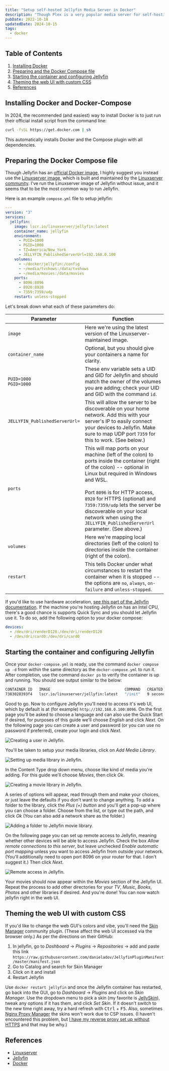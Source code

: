 ```yaml
---
title: "Setup self-hosted Jellyfin Media Server in Docker"
description: "Though Plex is a very popular media server for self-hosting, some open source enthusiasts prefer to use an alternative since Plex Media Server is not open source. A nice, simpler and admittedly less pretty alternative is Jellyfin. This guide will show you how to run it in Docker container."
pubDate: 2022-10-18
updatedDate: 2024-10-15
tags:
  - docker
---
```


## Table of Contents

1. [Installing Docker](#install)
2. [Preparing and the Docker Compose file](#compose)
3. [Starting the container and configuring Jellyfin](#config)
4. [Theming the web UI with custom CSS](#custom)
5. [References](#ref)

<div id='install'/>

## Installing Docker and Docker-Compose

In 2024, the recommended (and easiest) way to install Docker is to just run their official install script from the command line:

```bash
curl -fsSL https://get.docker.com | sh
```

This automatically installs Docker and the Compose plugin with all dependencies.

<div id='compose'/>

## Preparing the Docker Compose file

Though Jellyfin has an <a href="https://hub.docker.com/r/jellyfin/jellyfin" target="_blank">official Docker image</a>, I highly suggest you instead use the <a href="https://hub.docker.com/r/linuxserver/jellyfin" target="_blank">Linuxserver image</a>, which is built and maintained by the <a href="https://www.linuxserver.io" target="_blank">Linuxserver community</a>. I've run the Linuxserver image of Jellyfin without issue, and it seems that to be the most common way to run Jellyfin.

Here is an example `compose.yml` file to setup jellyfin:

```yaml
---
version: "3"
services:
  jellyfin:
    image: lscr.io/linuxserver/jellyfin:latest
    container_name: jellyfin
    environment:
      - PUID=1000
      - PGID=1000
      - TZ=America/New_York
      - JELLYFIN_PublishedServerUrl=192.168.0.100
    volumes:
      - ~/docker/jellyfin:/config
      - ~/media/tvshows:/data/tvshows
      - ~/media/movies:/data/movies
    ports:
      - 8096:8096
      - 8920:8920
      - 7359:7359/udp
    restart: unless-stopped
```

Let's break down what each of these parameters do:

| Parameter                      | Function                                                                                                                                                                                                                                                                                                                                                                           |
| ------------------------------ | ---------------------------------------------------------------------------------------------------------------------------------------------------------------------------------------------------------------------------------------------------------------------------------------------------------------------------------------------------------------------------------- |
| `image`                        | Here we're using the latest version of the Linuxserver-maintained image.                                                                                                                                                                                                                                                                                                           |
| `container_name`               | Optional, but you should give your containers a name for clarity.                                                                                                                                                                                                                                                                                                                  |
| `PUID=1000`<br>`PGID=1000`     | These env variable sets a UID and GID for Jellyfin and should match the owner of the volumes you are adding; check your UID and GID with the command `id`.                                                                                                                                                                                                                         |
| `JELLYFIN_PublishedServerUrl=` | This will allow the server to be discoverable on your home network. Add this with your server's IP to easily connect your devices to Jellyfin. Make sure to map UDP port `7359` for this to work. (See below.)                                                                                                                                                                     |
| `ports`                        | This will map ports on your machine (left of the colon) to ports inside the container (right of the colon) -- optional in Linux but required in Windows and WSL.<br><br>Port `8096` is for HTTP access, `8920` for HTTPS (optional) and `7359:7359/udp` lets the server be discoverable on your local network when using the `JELLYFIN_PublishedServerUrl` parameter. (See above.) |
| `volumes`                      | Here we're mapping local directories (left of the colon) to directories inside the container (right of the colon).                                                                                                                                                                                                                                                                 |
| `restart`                      | This tells Docker under what circumstances to restart the container when it is stopped -- the options are `no`, `always`, `on-failure` and `unless-stopped`.                                                                                                                                                                                                                       |

If you'd like to use hardware acceleration, <a href="https://jellyfin.org/docs/general/administration/hardware-acceleration" target="_blank" rel="noreferrer noopener">see this part of the Jellyfin documentation</a>. If the machine you're hosting Jellyfin on has an Intel CPU, there's a good chance is supports Quick Sync and you should let Jellyfin use it. To do so, add the following option to your docker compose:

```yaml
devices:
  - /dev/dri/renderD128:/dev/dri/renderD128
  - /dev/dri/card0:/dev/dri/card0
```

<div id='config'/>

## Starting the container and configuring Jellyfin

Once your `docker-compose.yml` is ready, use the command `docker compose up -d` from within the same directory as the `docker-compose.yml` to run it. After completion, use the command `docker ps` to verify the container is up and running. You should see output similar to the below:

```bash
CONTAINER ID   IMAGE                                 COMMAND   CREATED         STATUS         PORTS                                                                   NAMES
7383028393f4   lscr.io/linuxserver/jellyfin:latest   "/init"   9 seconds ago   Up 7 seconds   0.0.0.0:8096->8096/tcp, 0.0.0.0:8920->8920/tcp, 0.0.0.0:359->7359/udp   jellyfin
```

Good to go. Now to configure Jellyfin you'll need to access it's web UI, which by default is at (for example) `http://192.168.0.100:8096`. On the first page you'll be asked to choose a language and can also use the Quick Start if desired, for purposes of this guide we'll choose _English_ and click _Next_. On the following page you can create a user and password (or you can use no password if preferred), create your login and click _Next_.

![Creating a user in Jellyfin.](../../img/blog/jellyfin1.png)

You'll be taken to setup your media libraries, click on _Add Media Library_.

![Setting up media library in Jellyfin.](../../img/blog/jellyfin2.png)

In the Content Type drop down menu, choose like kind of media you're adding. For this guide we'll choose _Movies_, then click _Ok_.

![Creating a movie library in Jellyfin.](../../img/blog/jellyfin3.png)

A series of options will appear, read through them and make your choices, or just leave the defaults if you don't want to change anything. To add a folder to the library, click the _Plus (+) button_ and you'll get a pop-up where you can choose a folder. Choose from the list, or type out the path, and click _Ok_ (You can also add a network share as the folder.)

![Adding a folder to Jellyfin movie library.](../../img/blog/jellyfin4.png)

On the following page you can set up remote access to Jellyfin, meaning whether other devices will be able to access Jellyfin. Check the box _Allow remote connections to this server_, but leave unchecked _Enable automatic port mapping_ unless you want to access Jellyfin from outside your network. (You'll additionally need to open port 8096 on your router for that. I don't suggest it.) Then click _Next_.

![Remote access in Jellyfin.](../../img/blog/jellyfin5.png)

Your movies should now appear within the _Movies_ section of the Jellyfin UI. Repeat the process to add other directories for your _TV_, _Music_, _Books_, _Photos_ and other libraries if desired. And you're done! You can now watch jellyfin right in the web UI.

<div id='custom'/>

## Theming the web UI with custom CSS

If you'd like to change the web GUI's colors and vibe, you'll need the <a href="https://github.com/danieladov/jellyfin-plugin-skin-manager" target="_blank">Skin Manager</a> community plugin. (These affect the web UI accessed via the browser only.) As per the directions on their GitHub:

1. In jellyfin, go to _Dashboard_ -> _Plugins_ -> _Repositories_ -> add and paste this link `https://raw.githubusercontent.com/danieladov/JellyfinPluginManifest/master/manifest.json`
2. Go to Catalog and search for Skin Manager
3. Click on it and install
4. Restart Jellyfin

Use `docker restart jellyfin` and once the Jellyfin container has restarted, go back into the GUI, go to _Dashboard_ -> _Plugins_ and click on _Skin Manager_. Use the dropdown menu to pick a skin (my favorite is <a href="https://github.com/prayag17/JellySkin" target="_blank">JellySkin</a>), tweak any options if it has them, and click _Set Skin_. If it doesn't switch to the new time right away, try a hard refresh with <kbd>Ctrl</kbd> + <kbd>F5</kbd>. Also, sometimes <a href="https://github.com/danieladov/jellyfin-plugin-skin-manager#using-with-reverse-proxy" target="_blank">Nginx Proxy Manager</a> the skins won't work due to CSP issues. (I haven't encountered this problem, but [I have my reverse proxy set up without HTTPS](reverse-proxy-nginx-pihole.md) and that may be why.)

<div id='ref'/>

## References

- <a href="https://linuxserver.io" target="_blank">Linuxserver</a>
- <a href="https://jellyfin.org" target="_blank">Jellyfin</a>
- <a href="https://docker.com" target="_blank">Docker</a>
